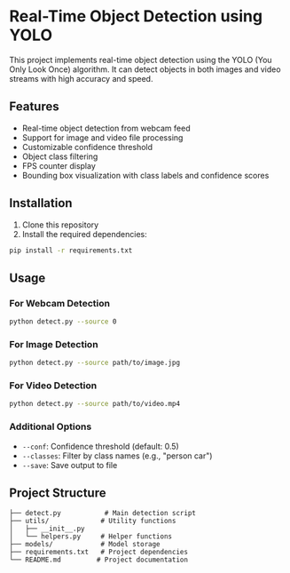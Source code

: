 # Real-Time Object Detection using YOLO

This project implements real-time object detection using the YOLO (You Only Look Once) algorithm. It can detect objects in both images and video streams with high accuracy and speed.

## Features
- Real-time object detection from webcam feed
- Support for image and video file processing
- Customizable confidence threshold
- Object class filtering
- FPS counter display
- Bounding box visualization with class labels and confidence scores

## Installation

1. Clone this repository
2. Install the required dependencies:
```bash
pip install -r requirements.txt
```

## Usage

### For Webcam Detection
```bash
python detect.py --source 0
```

### For Image Detection
```bash
python detect.py --source path/to/image.jpg
```

### For Video Detection
```bash
python detect.py --source path/to/video.mp4
```

### Additional Options
- `--conf`: Confidence threshold (default: 0.5)
- `--classes`: Filter by class names (e.g., "person car")
- `--save`: Save output to file

## Project Structure
```
├── detect.py           # Main detection script
├── utils/             # Utility functions
│   ├── __init__.py
│   └── helpers.py     # Helper functions
├── models/            # Model storage
├── requirements.txt   # Project dependencies
└── README.md         # Project documentation
``` 